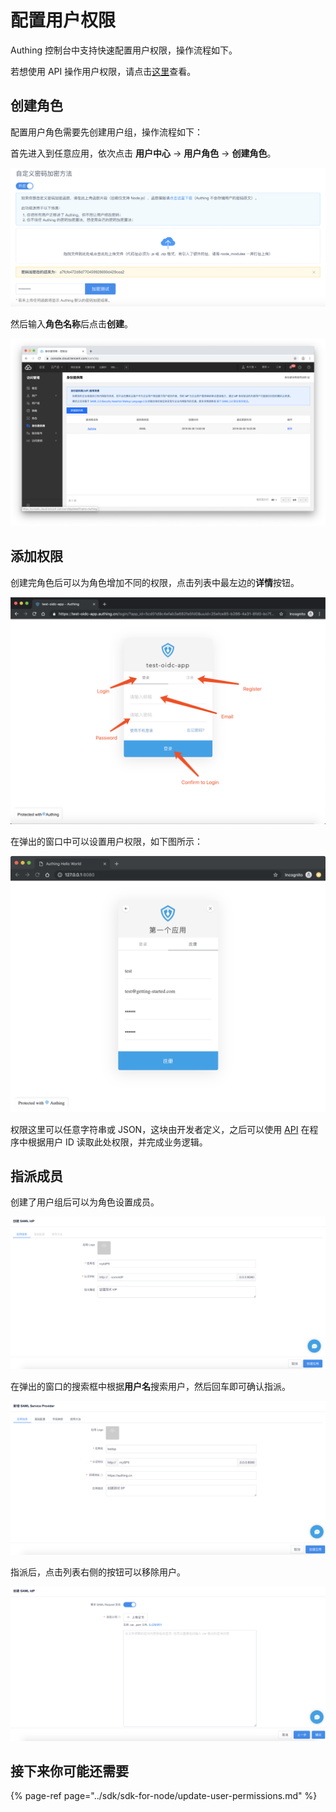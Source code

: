 # 配置用户权限

Authing 控制台中支持快速配置用户权限，操作流程如下。

若想使用 API 操作用户权限，请点击[这里](../sdk/sdk-for-node/update-user-permissions.md#huo-qu-yong-hu-quan-xian-he-jiao-se)查看。

## 创建角色

配置用户角色需要先创建用户组，操作流程如下：

首先进入到任意应用，依次点击 **用户中心** -&gt; **用户角色** -&gt; **创建角色**。

![&#x521B;&#x5EFA;&#x89D2;&#x8272;](../.gitbook/assets/image%20%28286%29.png)

然后输入**角色名称**后点击**创建**。

![](../.gitbook/assets/image%20%2837%29.png)

## 添加权限

创建完角色后可以为角色增加不同的权限，点击列表中最左边的**详情**按钮。

![](../.gitbook/assets/image%20%28303%29.png)

在弹出的窗口中可以设置用户权限，如下图所示：

![](../.gitbook/assets/image%20%28178%29.png)

权限这里可以任意字符串或 JSON，这块由开发者定义，之后可以使用 [API](../sdk/sdk-for-node/update-user-permissions.md#huo-qu-yong-hu-quan-xian-he-jiao-se) 在程序中根据用户 ID 读取此处权限，并完成业务逻辑。

## 指派成员

创建了用户组后可以为角色设置成员。

![](../.gitbook/assets/image%20%2831%29.png)

在弹出的窗口的搜索框中根据**用户名**搜索用户，然后回车即可确认指派。

![](../.gitbook/assets/image%20%2889%29.png)

指派后，点击列表右侧的按钮可以移除用户。

![](../.gitbook/assets/image%20%28291%29.png)

## 接下来你可能还需要

{% page-ref page="../sdk/sdk-for-node/update-user-permissions.md" %}

